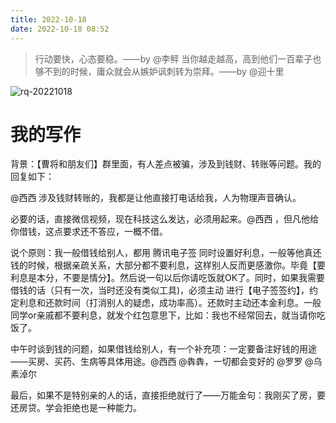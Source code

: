 ```yaml
---
title: 2022-10-18
date: 2022-10-18 08:52
---
```


> 行动要快，心态要稳。——by @李鲆
> 当你越走越高，高到他们一百辈子也够不到的时候，庸众就会从嫉妒讽刺转为崇拜。——by @迎十里

![rq-20221018](http://images.iotop.work/upic/20221018-rq-20221018.jpg)


# 我的写作

背景：【曹将和朋友们】群里面，有人差点被骗，涉及到钱财、转账等问题。我的回复如下：


@西西 涉及钱财转账的，我都是让他直接打电话给我，人为物理声音确认。

必要的话，直接微信视频，现在科技这么发达，必须用起来。@西西 ，但凡他给你借钱，这点要求还不答应，一概不借。

说个原则：我一般借钱给别人，都用 腾讯电子签 同时设置好利息，一般等他真还钱的时候，根据亲疏关系，大部分都不要利息，这样别人反而更感激你。毕竟【要利息是本分，不要是情分】。然后说一句以后你请吃饭就OK了。同时，如果我需要借钱的话（只有一次，当时还没有类似工具)，必须主动 进行【电子签签约】，约定利息和还款时间（打消别人的疑虑，成功率高）。还款时主动还本金利息。一般同学or亲戚都不要利息，就发个红包意思下，比如：我也不经常回去，就当请你吃饭了。

中午时谈到钱的问题，如果借钱给别人，有一个补充项：一定要备注好钱的用途——买房、买药、生病等具体用途。@西西 @犇犇，一切都会变好的 @罗罗 @乌素淖尔 

最后，如果不是特别亲的人的话，直接拒绝就行了——万能金句：我刚买了房，要还房贷。学会拒绝也是一种能力。
